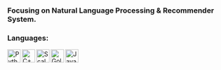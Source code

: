 
### Focusing on Natural Language Processing & Recommender System.

### Languages:

<img align="left" alt="Python" width="30px" src="https://img.icons8.com/color/48/000000/python.png" />
<img align="left" alt="C++" width="30px" src="https://img.icons8.com/color/48/000000/c-plus-plus-logo.png" />
<img align="left" alt="Scala" width="30px" src="https://img.icons8.com/dusk/50/000000/scala.png" />
<img align="left" alt="Golang" width="30px" src="https://img.icons8.com/color/48/000000/golang.png" />
<img align="left" alt="Java" width="30px" src="https://img.icons8.com/color/50/000000/java-coffee-cup-logo.png" />

<br />

